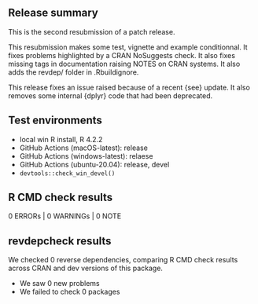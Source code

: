 ## Release summary

This is the second resubmission of a patch release.

This resubmission makes some test, vignette and example conditionnal. It fixes
problems highlighted by a CRAN NoSuggests check. It also fixes missing tags in
documentation raising NOTES on CRAN systems. It also adds the revdep/ folder in
.Rbuildignore.

This release fixes an issue raised because of a recent {see} update. It also
removes some internal {dplyr} code that had been deprecated.

## Test environments
* local win R install, R 4.2.2
* GitHub Actions (macOS-latest): release
* GitHub Actions (windows-latest): relaese
* GitHub Actions (ubuntu-20.04): release, devel
* `devtools::check_win_devel()`

## R CMD check results

0 ERRORs | 0 WARNINGs | 0 NOTE

## revdepcheck results

We checked 0 reverse dependencies, comparing R CMD check results across CRAN and
dev versions of this package.

 * We saw 0 new problems
 * We failed to check 0 packages

